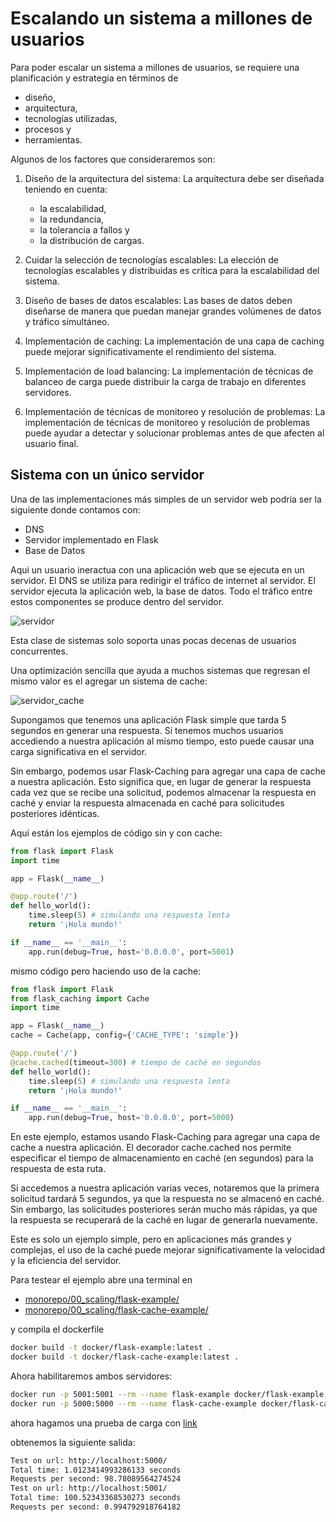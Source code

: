 # Escalando un sistema a millones de usuarios

Para poder escalar un sistema a millones de usuarios, se requiere una planificación y estrategia en términos de 
- diseño, 
- arquitectura, 
- tecnologías utilizadas, 
- procesos y 
- herramientas.

Algunos de los factores que consideraremos son:

1. Diseño de la arquitectura del sistema: La arquitectura debe ser diseñada teniendo en cuenta: 
    - la escalabilidad, 
    - la redundancia, 
    - la tolerancia a fallos y 
    - la distribución de cargas.

2. Cuidar la selección de tecnologías escalables: La elección de tecnologías escalables y distribuidas es crítica para la escalabilidad del sistema.

3. Diseño de bases de datos escalables: Las bases de datos deben diseñarse de manera que puedan manejar grandes volúmenes de datos y tráfico simultáneo.

4. Implementación de caching: La implementación de una capa de caching puede mejorar significativamente el rendimiento del sistema.

5. Implementación de load balancing: La implementación de técnicas de balanceo de carga puede distribuir la carga de trabajo en diferentes servidores.

6. Implementación de técnicas de monitoreo y resolución de problemas: La implementación de técnicas de monitoreo y resolución de problemas puede ayudar a detectar y solucionar problemas antes de que afecten al usuario final.


## Sistema con un único servidor

Una de las implementaciones más simples de un servidor web podría ser la siguiente donde contamos con:
- DNS
- Servidor implementado en Flask
- Base de Datos

Aqui un usuario ineractua con una aplicación web que se ejecuta en un servidor. El DNS se utiliza para redirigir el tráfico de internet al servidor. El servidor ejecuta la aplicación web, la base de datos. Todo el tráfico entre estos componentes se produce dentro del servidor.

![servidor](./../../images/servidor_único.png)

Esta clase de sistemas solo soporta unas pocas decenas de usuarios concurrentes.


Una optimización sencilla que ayuda a muchos sistemas que regresan el mismo valor es el agregar un sistema de cache:

![servidor_cache](./../../images/servidor_único_con_cache.png)


Supongamos que tenemos una aplicación Flask simple que tarda 5 segundos en generar una respuesta. Si tenemos muchos usuarios accediendo a nuestra aplicación al mismo tiempo, esto puede causar una carga significativa en el servidor.

Sin embargo, podemos usar Flask-Caching para agregar una capa de cache a nuestra aplicación. Esto significa que, en lugar de generar la respuesta cada vez que se recibe una solicitud, podemos almacenar la respuesta en caché y enviar la respuesta almacenada en caché para solicitudes posteriores idénticas.

Aquí están los ejemplos de código sin y con cache:
```python
from flask import Flask
import time

app = Flask(__name__)

@app.route('/')
def hello_world():
    time.sleep(5) # simulando una respuesta lenta
    return '¡Hola mundo!'

if __name__ == '__main__':
    app.run(debug=True, host='0.0.0.0', port=5001)
```
mismo código pero haciendo uso de la cache:
```python
from flask import Flask
from flask_caching import Cache
import time

app = Flask(__name__)
cache = Cache(app, config={'CACHE_TYPE': 'simple'})

@app.route('/')
@cache.cached(timeout=300) # tiempo de caché en segundos
def hello_world():
    time.sleep(5) # simulando una respuesta lenta
    return '¡Hola mundo!'

if __name__ == '__main__':
    app.run(debug=True, host='0.0.0.0', port=5000)
```

En este ejemplo, estamos usando Flask-Caching para agregar una capa de cache a nuestra aplicación. El decorador cache.cached nos permite especificar el tiempo de almacenamiento en caché (en segundos) para la respuesta de esta ruta.

Si accedemos a nuestra aplicación varias veces, notaremos que la primera solicitud tardará 5 segundos, ya que la respuesta no se almacenó en caché. Sin embargo, las solicitudes posteriores serán mucho más rápidas, ya que la respuesta se recuperará de la caché en lugar de generarla nuevamente.

Este es solo un ejemplo simple, pero en aplicaciones más grandes y complejas, el uso de la caché puede mejorar significativamente la velocidad y la eficiencia del servidor.

Para testear el ejemplo abre una terminal en 
- [monorepo/00_scaling/flask-example/](monorepo/00_scaling/flask-example/) 
- [monorepo/00_scaling/flask-cache-example/](monorepo/00_scaling/flask-cache-example/) 

y compila el dockerfile

```bash
docker build -t docker/flask-example:latest .
docker build -t docker/flask-cache-example:latest .
```
Ahora habilitaremos ambos servidores:
```bash
docker run -p 5001:5001 --rm --name flask-example docker/flask-example:latest
docker run -p 5000:5000 --rm --name flask-cache-example docker/flask-cache-example:latest
```

ahora hagamos una prueba de carga con [link](./../../monorepo/00_scaling/test/flask-example/test_de_carga.py)

obtenemos la siguiente salida:

```bash
Test on url: http://localhost:5000/
Total time: 1.0123414993286133 seconds
Requests per second: 98.78089564274524
Test on url: http://localhost:5001/
Total time: 100.52343368530273 seconds
Requests per second: 0.994792918764182
```


















